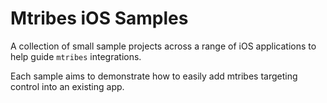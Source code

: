 # Mtribes iOS Samples

A collection of small sample projects across a range of iOS applications to help
guide `mtribes` integrations.

Each sample aims to demonstrate how to easily add mtribes targeting control into
an existing app.
